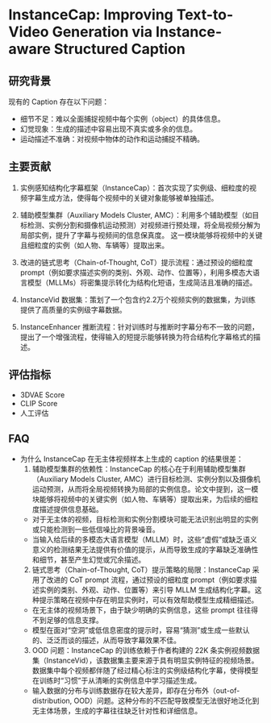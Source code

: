 # InstanceCap: Improving Text-to-Video Generation via Instance-aware Structured Caption

## 研究背景

现有的 Caption 存在以下问题：</br>

+ 细节不足：难以全面捕捉视频中每个实例（object）的具体信息。
+ 幻觉现象：生成的描述中容易出现不真实或多余的信息。
+ 运动描述不准确：对视频中物体的动作和运动捕捉不精确。

## 主要贡献

1. 实例感知结构化字幕框架（InstanceCap）：首次实现了实例级、细粒度的视频字幕生成方法，使得每个视频中的关键对象能够被单独描述。
  
2. 辅助模型集群（Auxiliary Models Cluster, AMC）：利用多个辅助模型（如目标检测、实例分割和摄像机运动预测）对视频进行预处理，将全局视频分解为局部实例，提升了字幕与视频间的信息保真度。
   这一模块能够将视频中的关键且细粒度的实例（如人物、车辆等）提取出来。 
3. 改进的链式思考（Chain-of-Thought, CoT）提示流程：通过预设的细粒度 prompt（例如要求描述实例的类别、外观、动作、位置等），利用多模态大语言模型（MLLMs）将密集提示转化为结构化短语，生成简洁且准确的描述。
4. InstanceVid 数据集：策划了一个包含约2.2万个视频实例的数据集，为训练提供了高质量的实例级字幕数据。
5. InstanceEnhancer 推断流程：针对训练时与推断时字幕分布不一致的问题，提出了一个增强流程，使得输入的短提示能够转换为符合结构化字幕格式的描述。
   
## 评估指标

+ 3DVAE Score
+ CLIP Score
+ 人工评估

## FAQ

+ 为什么 InstanceCap 在无主体视频样本上生成的 caption 的结果很差：
  1. 辅助模型集群的依赖性：InstanceCap 的核心在于利用辅助模型集群（Auxiliary Models Cluster, AMC）进行目标检测、实例分割以及摄像机运动预测，从而将全局视频转换为局部的实例信息。论文中提到，这一模块能够将视频中的关键实例（如人物、车辆等）提取出来，为后续的细粒度描述提供信息基础。
    + 对于无主体的视频，目标检测和实例分割模块可能无法识别出明显的实例或只能检测到一些低信噪比的背景噪音。
    + 当输入给后续的多模态大语言模型（MLLM）时，这些“虚假”或缺乏语义意义的检测结果无法提供有价值的提示，从而导致生成的字幕缺乏准确性和细节，甚至产生幻觉或冗余描述。
  2. 链式思考（Chain-of-Thought, CoT）提示策略的局限：InstanceCap 采用了改进的 CoT prompt 流程，通过预设的细粒度 prompt（例如要求描述实例的类别、外观、动作、位置等）来引导 MLLM 生成结构化字幕。这种提示策略在视频中存在明显实例时，可以有效帮助模型生成精细描述。
    + 在无主体的视频场景下，由于缺少明确的实例信息，这些 prompt 往往得不到足够的信息支撑。
    + 模型在面对“空洞”或低信息密度的提示时，容易“猜测”或生成一些默认的、泛泛而谈的描述，从而导致字幕效果不佳。
  3. OOD 问题：InstanceCap 的训练依赖于作者构建的 22K 条实例视频数据集（InstanceVid），该数据集主要来源于具有明显实例特征的视频场景。数据集中每个视频都伴随了经过精心标注的实例级结构化字幕，使得模型在训练时“习惯”于从清晰的实例信息中学习描述生成。
    + 输入数据的分布与训练数据存在较大差异，即存在分布外（out-of-distribution, OOD）问题。这种分布的不匹配导致模型无法很好地泛化到无主体场景，生成的字幕往往缺乏针对性和详细信息。